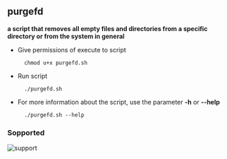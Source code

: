 ## purgefd

**a script that removes all empty files and directories from a specific directory or from the system in general**

- Give permissions of execute to script

      	chmod u+x purgefd.sh

- Run script

        ./purgefd.sh

- For more information about the script, use the parameter **-h** or **--help**

      	./purgefd.sh --help

### Sopported
![support](https://shields.io/badge/Supported%20on-Debian%20Based%20System%20and%20Termux-blue.svg?style=plastic)
